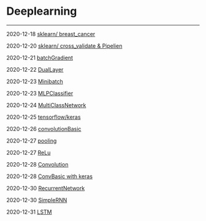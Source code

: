 # Deeplearning
---------------------------------------

2020-12-18 [sklearn/ breast_cancer](https://github.com/minhvvan/DeepLearning/blob/main/sklearnBasic.ipynb)

2020-12-20 [sklearn/ cross_validate & Pipelien](https://github.com/minhvvan/DeepLearning/blob/main/cross_validate.ipynb)

2020-12-21 [batchGradient](https://github.com/minhvvan/DeepLearning/blob/main/BatchGradient.ipynb)

2020-12-22 [DualLayer](https://github.com/minhvvan/DeepLearning/blob/main/DualLayer.ipynb)

2020-12-23 [Minibatch](https://github.com/minhvvan/DeepLearning/blob/main/MinibatchNetwork.ipynb)

2020-12-23 [MLPClassifier](https://github.com/minhvvan/DeepLearning/blob/main/MLPClassifier.ipynb)

2020-12-24 [MultiClassNetwork](https://github.com/minhvvan/DeepLearning/blob/main/MultiClassNetwork.ipynb)

2020-12-25 [tensorflow/keras](https://github.com/minhvvan/DeepLearning/blob/main/kerasBasic.ipynb)

2020-12-26 [convolutionBasic](https://github.com/minhvvan/DeepLearning/blob/main/convBasic.ipynb)

2020-12-27 [pooling](https://github.com/minhvvan/DeepLearning/blob/main/poolingBasic.ipynb)

2020-12-27 [ReLu](https://github.com/minhvvan/DeepLearning/blob/main/ReLu.ipynb)

2020-12-28 [Convolution](https://github.com/minhvvan/DeepLearning/blob/main/ConvolutionNetwork.ipynb)

2020-12-28 [ConvBasic with keras](https://github.com/minhvvan/DeepLearning/blob/main/ConvBasic.ipynb)

2020-12-30 [RecurrentNetwork](https://github.com/minhvvan/DeepLearning/blob/main/RecurrentNetwork.ipynb)

2020-12-30 [SimpleRNN](https://github.com/minhvvan/DeepLearning/blob/main/SimpleRNN.ipynb)

2020-12-31 [LSTM](https://github.com/minhvvan/DeepLearning/blob/main/LSTM.ipynb)
